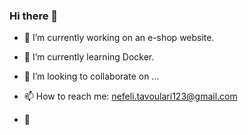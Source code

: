 ### Hi there 👋

- 🔭 I’m currently working on an e-shop website.

- 🌱 I’m currently learning Docker.

- 👯 I’m looking to collaborate on ...

- 📫 How to reach me: nefeli.tavoulari123@gmail.com

- :dart:
